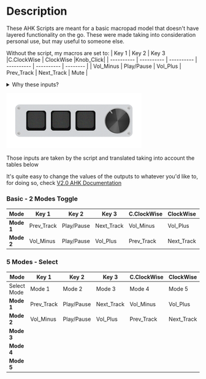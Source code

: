 # Description
These AHK Scripts are meant for a basic macropad model that doesn't have layered functionality on the go.
These were made taking into consideration personal use, but may useful to someone else.

Without the script, my macros are set to:
| Key 1      | Key 2      | Key 3      |C.ClockWise | ClockWise  |Knob_Click|
| ---------- | ---------- | ---------- | ---------- | ---------- | -------- |
| Vol_Minus  | Play/Pause | Vol_Plus   | Prev_Track | Next_Track | Mute     |

<details>
  <summary>Why these inputs?</summary>
<br>
> [!NOTE]  
> Highlights information that users should take into account, even when skimming.

</details>

![](Macropad_Art.png)

Those inputs are taken by the script and translated taking into account the tables below

It's quite easy to change the values of the outputs to whatever you'd like to, for doing so, check [V2.0 AHK Documentation](https://www.autohotkey.com/docs/v2/)



### Basic - 2 Modes Toggle
| **Mode**   | Key 1      | Key 2      | Key 3      |C.ClockWise | ClockWise  |Knob_Click|
| ---------- | ---------- | ---------- | ---------- | ---------- | ---------- | -------- |
| **Mode 1** | Prev_Track | Play/Pause | Next_Track | Vol_Minus  | Vol_Plus   | Mode 2   |
| **Mode 2** | Vol_Minus  | Play/Pause | Vol_Plus   | Prev_Track | Next_Track | Mode 1   |


### 5 Modes - Select

| **Mode**    | Key 1      | Key 2      | Key 3      |C.ClockWise | ClockWise  |Knob_Click|
| ----------- | ---------- | ---------- | ---------- | ---------- | ---------- | -------- |
| Select Mode | Mode 1     | Mode 2     | Mode 3     | Mode 4     | Mode 5     | Sel.Mode |
| **Mode 1**  | Prev_Track | Play/Pause | Next_Track | Vol_Minus  | Vol_Plus   | Sel.Mode |
| **Mode 2**  | Vol_Minus  | Play/Pause | Vol_Plus   | Prev_Track | Next_Track | Sel.Mode |
| **Mode 3**  |            |            |            |            |            | Sel.Mode |
| **Mode 4**  |            |            |            |            |            | Sel.Mode |
| **Mode 5**  |            |            |            |            |            | Sel.Mode |
